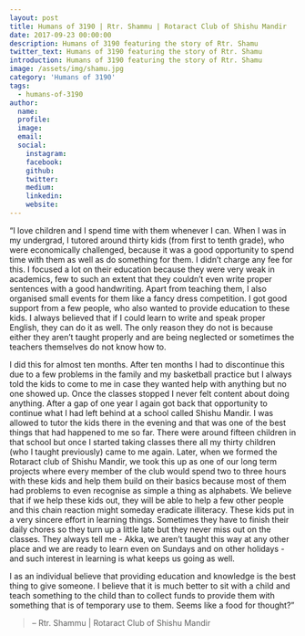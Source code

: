 ```yaml
---
layout: post
title: Humans of 3190 | Rtr. Shammu | Rotaract Club of Shishu Mandir
date: 2017-09-23 00:00:00
description: Humans of 3190 featuring the story of Rtr. Shamu
twitter_text: Humans of 3190 featuring the story of Rtr. Shamu
introduction: Humans of 3190 featuring the story of Rtr. Shamu
image: /assets/img/shamu.jpg
category: 'Humans of 3190'
tags:
  - humans-of-3190
author:
  name: 
  profile: 
  image: 
  email: 
  social:
    instagram:
    facebook: 
    github: 
    twitter: 
    medium: 
    linkedin: 
    website:
---
```

“I love children and I spend time with them whenever I can. When I was in my undergrad, I tutored around thirty kids (from first to tenth grade), who were economically challenged, because it was a good opportunity to spend time with them as well as do something for them. I didn’t charge any fee for this. I focused a lot on their education because they were very weak in academics, few to such an extent that they couldn’t even write proper sentences with a good handwriting. Apart from teaching them, I also organised small events for them like a fancy dress competition. I got good support from a few people, who also wanted to provide education to these kids. I always believed that if I could learn to write and speak proper English, they can do it as well. The only reason they do not is because either they aren’t taught properly and are being neglected or sometimes the teachers themselves do not know how to.

I did this for almost ten months. After ten months I had to discontinue this due to a few problems in the family and my basketball practice but I always told the kids to come to me in case they wanted help with anything but no one showed up. Once the classes stopped I never felt content about doing anything. After a gap of one year I again got back that opportunity to continue what I had left behind at a school called Shishu Mandir. I was allowed to tutor the kids there in the evening and that was one of the best things that had happened to me so far. There were around fifteen children in that school but once I started taking classes there all my thirty children (who I taught previously) came to me again. Later, when we formed the Rotaract club of Shishu Mandir, we took this up as one of our long term projects where every member of the club would spend two to three hours with these kids and help them build on their basics because most of them had problems to even recognise as simple a thing as alphabets. We believe that if we help these kids out, they will be able to help a few other people and this chain reaction might someday eradicate illiteracy. These kids put in a very sincere effort in learning things. Sometimes they have to finish their daily chores so they turn up a little late but they never miss out on the classes. They always tell me - Akka, we aren’t taught this way at any other place and we are ready to learn even on Sundays and on other holidays - and such interest in learning is what keeps us going as well.

I as an individual believe that providing education and knowledge is the best thing to give someone. I believe that it is much better to sit with a child and teach something to the child than to collect funds to provide them with something that is of temporary use to them. Seems like a food for thought?”

> – Rtr. Shammu \| Rotaract Club of Shishu Mandir